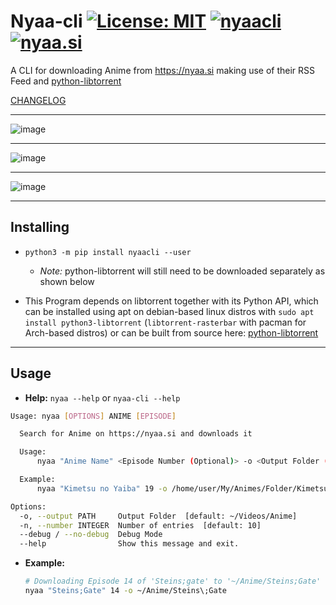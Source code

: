 # Nyaa-cli [![License: MIT](https://img.shields.io/badge/License-MIT-yellow.svg)](https://opensource.org/licenses/MIT) [![nyaacli](https://img.shields.io/pypi/pyversions/nyaacli)](https://pypi.org/project/nyaacli/) [![nyaa.si](https://img.shields.io/badge/-nyaa.si-green)](https://nyaa.si)


A CLI for downloading Anime from https://nyaa.si making use of their RSS Feed and [python-libtorrent](https://github.com/arvidn/libtorrent/blob/RC_1_2/docs/python_binding.rst)

[CHANGELOG](CHANGELOG.md)

---

![image](https://user-images.githubusercontent.com/37747572/69002323-bb2ea100-08cb-11ea-9b47-20bd9870c8c0.png)

---

![image](https://user-images.githubusercontent.com/37747572/69002293-33e12d80-08cb-11ea-842e-02947726185d.png)

---

![image](https://user-images.githubusercontent.com/37747572/69002363-ad2d5000-08cc-11ea-9360-76bf1598512d.png)

---

## Installing

- `python3 -m pip install nyaacli --user`
  - *Note:* python-libtorrent will still need to be downloaded separately as shown below

- This Program depends on libtorrent together with its Python API, which can be installed using apt on debian-based linux distros with `sudo apt install python3-libtorrent` (`libtorrent-rasterbar` with pacman for Arch-based distros) or can be built from source here: [python-libtorrent](https://github.com/arvidn/libtorrent/blob/RC_1_2/docs/python_binding.rst)

---

## Usage

- **Help:** `nyaa --help` or `nyaa-cli --help`

```bash
Usage: nyaa [OPTIONS] ANIME [EPISODE]

  Search for Anime on https://nyaa.si and downloads it

  Usage:
      nyaa "Anime Name" <Episode Number (Optional)> -o <Output Folder (Default = "~/Videos/Anime")>

  Example:
      nyaa "Kimetsu no Yaiba" 19 -o /home/user/My/Animes/Folder/Kimetsu_No_Yaiba/

Options:
  -o, --output PATH     Output Folder  [default: ~/Videos/Anime]
  -n, --number INTEGER  Number of entries  [default: 10]
  --debug / --no-debug  Debug Mode
  --help                Show this message and exit.
```

- **Example:**
    ```bash
    # Downloading Episode 14 of 'Steins;gate' to '~/Anime/Steins;Gate'
    nyaa "Steins;Gate" 14 -o ~/Anime/Steins\;Gate
    ```

